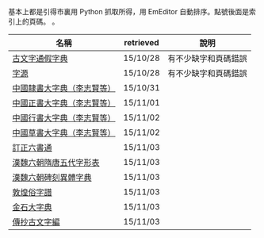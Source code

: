 基本上都是引得市裏用 Python 抓取所得，用 EmEditor 自動排序。點號後面是索引上的頁碼。
。

名稱|retrieved|說明
----|----|----
[古文字通假字典](http://www.mebag.com/index/tongjia/List.asp)|15/10/28|有不少缺字和頁碼錯誤
[字源](http://www.mebag.com/index/tongjia/List.asp)|15/10/28|有不少缺字和頁碼錯誤
[中國隸書大字典（李志賢等）](http://www.mebag.com/index/shodoo/list.asp)|15/10/31||
[中國正書大字典（李志賢等）](http://www.mebag.com/index/shodoo/list.asp)|15/11/01||
[中國行書大字典（李志賢等）](http://www.mebag.com/index/shodoo/list.asp)|15/11/02||
[中國草書大字典（李志賢等）](http://www.mebag.com/index/shodoo/list.asp)|15/11/02||
[訂正六書通](http://www.mebag.com/index/shodoo/list.asp)|15/11/03||
[漢魏六朝隋唐五代字形表](http://www.mebag.com/index/shodoo/list.asp)|15/11/03||
[漢魏六朝碑刻異體字典](http://www.mebag.com/index/shodoo/list.asp)|15/11/03||
[敦煌俗字譜](http://www.mebag.com/index/shodoo/list.asp)|15/11/03||
[金石大字典](http://www.mebag.com/index/shodoo/list.asp)|15/11/03||
[傳抄古文字編](http://www.mebag.com/index/list.asp)|15/11/03||